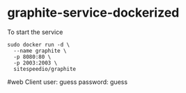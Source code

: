 # graphite-service-dockerized
To start the service

```
sudo docker run -d \
  --name graphite \
  -p 8080:80 \
  -p 2003:2003 \
  sitespeedio/graphite
```

#web Client
user: guess
password: guess
